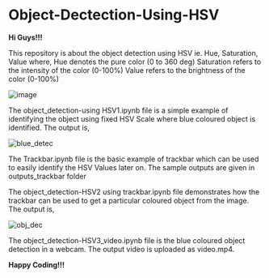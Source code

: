 # Object-Dectection-Using-HSV

**Hi Guys!!!**


This repository is about the object detection using HSV ie. Hue, Saturation, Value
where, Hue denotes the pure color (0 to 360 deg)
Saturation refers to the intensity of the color (0-100%) 
Value refers to the brightness of the color (0-100%)

![image](https://user-images.githubusercontent.com/103569413/173193762-48f0874b-a757-4dc5-a621-09784f348c88.png)

The object_detection-using HSV1.ipynb file is a simple example of identifying the object using fixed HSV Scale where blue coloured object is identified.
The output is,

![blue_detec](https://user-images.githubusercontent.com/103569413/173193936-0a0cf8d6-0613-497e-9aeb-c982c30bfc85.png)


The Trackbar.ipynb file is the basic example of trackbar which can be used to easily identify the HSV Values later on.
The sample outputs are given in outputs_trackbar folder

The object_detection-HSV2 using trackbar.ipynb file demonstrates how the trackbar can be used to get a particular coloured object from the image.
The output is,

![obj_dec](https://user-images.githubusercontent.com/103569413/173194605-8575c8df-538a-466c-a6e8-7e7d9e90570e.png)

The object_detection-HSV3_video.ipynb file is the blue coloured object detection in a webcam. 
The output video is uploaded as video.mp4.

**Happy Coding!!!**
